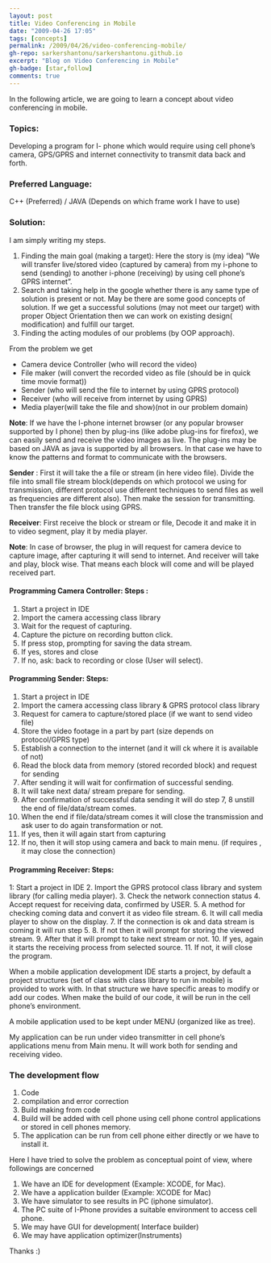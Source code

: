 ```yaml
---
layout: post
title: Video Conferencing in Mobile
date: "2009-04-26 17:05"
tags: [concepts]
permalink: /2009/04/26/video-conferencing-mobile/
gh-repo: sarkershantonu/sarkershantonu.github.io
excerpt: "Blog on Video Conferencing in Mobile"
gh-badge: [star,follow]
comments: true
---
```

In the following article, we are going to learn a concept about video conferencing in mobile.

### Topics: 
Developing a program for I- phone which would require using cell phone’s camera, GPS/GPRS and internet connectivity to transmit data back and forth.

### Preferred Language: 
C++ (Preferred) / JAVA (Depends on which frame work I have to use)

### Solution: 
I am simply writing my steps.
1. Finding the main goal (making a target): Here the story is (my idea) ”We will transfer live/stored video (captured by camera) from my i-phone to send (sending) to another i-phone (receiving) by using cell phone’s GPRS internet”.
2. Search and taking help in the google whether there is any same type of solution is present or not. May be there are some good concepts of solution. If we get a successful solutions (may not meet our target) with proper Object Orientation then we can work on existing design( modification) and fulfill our target.
3. Finding the acting modules of our problems (by OOP approach).

From the problem we get
- Camera device Controller (who will record the video)
- File maker (will convert the recorded video as file (should be in quick time movie format))
- Sender (who will send the file to internet by using GPRS protocol)
- Receiver (who will receive from internet by using GPRS)
- Media player(will take the file and show)(not in our problem domain)

**Note**: If we have the I-phone internet browser (or any popular browser supported by I phone) then by plug-ins (like adobe plug-ins for firefox), we can easily send and receive the video images as live. The plug-ins may be based on JAVA as java is supported by all browsers. In that case we have to know the patterns and format to communicate with the browsers.

**Sender** : First it will take the a file or stream (in here video file). Divide the file into small file stream block(depends on which protocol we using for transmission, different protocol use different techniques to send files as well as frequencies are different also). Then make the session for transmitting. Then transfer the file block using GPRS.

**Receiver**: First receive the block or stream or file, Decode it and make it in to video segment, play it by media player.

**Note**: In case of browser, the plug in will request for camera device to capture image, after capturing it will send to internet. And receiver will take and play, block wise. That means each block will come and will be played received part.

#### Programming Camera Controller: Steps : 

1. Start a project in IDE
2. Import the camera accessing class library
3. Wait for the request of capturing.
4. Capture the picture on recording button click.
5. If press stop, prompting for saving the data stream.
6. If yes, stores and close
7. If no, ask: back to recording or close (User will select).

#### Programming Sender: Steps: 

1. Start a project in IDE  
2. Import the camera accessing class library & GPRS protocol class library 
3. Request for camera to capture/stored place (if we want to send video file) 
4. Store the video footage in a part by part (size depends on protocol/GPRS type) 
5. Establish a connection to the internet (and it will ck where it is available of not) 
6. Read the block data from memory (stored recorded block) and request for sending 
7. After sending it will wait for confirmation of successful sending. 
8. It will take next data/ stream prepare for sending. 
9. After confirmation of successful data sending it will do step 7, 8 unstill the end of file/data/stream comes.  
10. When the end if file/data/stream comes it will close the transmission and ask user to do again transformation or not. 
11. If yes, then it will again start from capturing 
12. If no, then it will stop using camera and back to main menu. (if requires , it may close the connection)

#### Programming Receiver: Steps: 

1: Start a project in IDE 
2. Import the GPRS protocol class library and system library (for calling media player).
3. Check the network connection status
4. Accept request for receiving data, confirmed by USER. 
5. A method for checking coming data and convert it as video file stream.
6. It will call media player to show on the display.
7. If the connection is ok and data stream is coming it will run step 5. 
8. If not then it will prompt for storing the viewed stream. 
9. After that it will prompt to take next stream or not. 
10. If yes, again it starts the receiving process from selected source. 
11. If not, it will close the program.

When a mobile application development IDE starts a project, by default a project structures (set of class with class library to run in mobile) is provided to work with. In that structure we have specific areas to modify or add our codes. When make the build of our code, it will be run in the cell phone’s environment.

A mobile application used to be kept under MENU (organized like as tree). 

My application can be run under video transmitter in cell phone’s applications menu from Main menu. It will work both for sending and receiving video.

### The development flow 

1. Code 
2. compilation and error correction 
3. Build making from code 
4. Build will be added with cell phone using cell phone control applications or stored in cell phones memory. 
5. The application can be run from cell phone either directly or we have to install it.

Here I have tried to solve the problem as conceptual point of view, where followings are concerned 
1. We have an IDE for development (Example: XCODE, for Mac). 
2. We have a application builder (Example: XCODE for Mac) 
3. We have simulator to see results in PC (iphone simulator). 
4. The PC suite of I-Phone provides a suitable environment to access cell phone. 
5. We may have GUI for development( Interface builder) 
6. We may have application optimizer(Instruments)

Thanks :) 